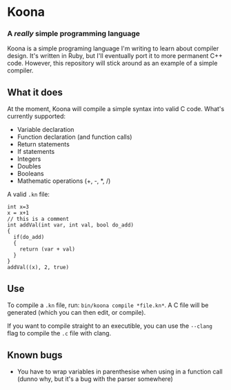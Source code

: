 # Koona
### A *really* simple programming language

Koona is a simple programing language I'm writing to learn about compiler design. It's written in Ruby, but I'll eventually port it to more permanent C++ code. However, this repository will stick around as an example of a simple compiler.

## What it does
At the moment, Koona will compile a simple syntax into valid C code. What's currently supported:

- Variable declaration
- Function declaration (and function calls)
- Return statements
- If statements
- Integers
- Doubles
- Booleans
- Mathematic operations (+, -, \*, /)

A valid `.kn` file:

    int x=3
    x = x+1
    // this is a comment
    int addVal(int var, int val, bool do_add)
    {
      if(do_add)
      {
        return (var + val)
      }
    }
    addVal((x), 2, true)

## Use
To compile a `.kn` file, run: `bin/koona compile *file.kn*`. A C file will be generated (which you can then edit, or compile).

If you want to compile straight to an executible, you can use the `--clang` flag to compile the `.c` file with clang.

## Known bugs
- You have to wrap variables in parenthesise when using in a function call (dunno why, but it's a bug with the parser somewhere)
